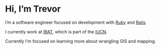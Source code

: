 # Hi, I’m Trevor

I’m a software engineer focused on development with [Ruby](https://ruby-lang.org) and [Rails](https://rubyonrails.org).

I currently work at [IBAT](https://ibat-alliance.org), which is part of the [IUCN](https://iucn.org).

Currently I’m focused on learning more about wrangling GIS and mapping.
